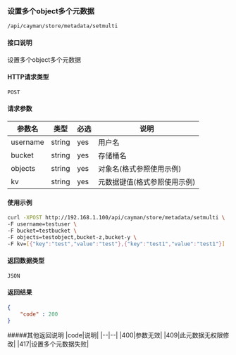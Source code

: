 ### 设置多个object多个元数据
`/api/cayman/store/metadata/setmulti`

#### 接口说明
设置多个object多个元数据

#### HTTP请求类型
`POST`

#### 请求参数
|参数名|类型|必选|说明|
|--|--|--|--|
|username|string|yes|用户名|
|bucket|string|yes|存储桶名|
|objects|string|yes|对象名(格式参照使用示例)|
|kv|string|yes|元数据键值(格式参照使用示例)|

#### 使用示例
```sh
curl -XPOST http://192.168.1.100/api/cayman/store/metadata/setmulti \
-F username=testuser \
-F bucket=testbucket \
-F objects=testobject,bucket-z,bucket-y \
-F kv=[{"key":"test","value":"test"},{"key":"test1","value":"test1"}]
```

#### 返回数据类型
`JSON`

#### 返回结果
```json
{
    "code" : 200
}
```
#####其他返回说明
|code|说明|
|--|--|
|400|参数无效|
|409|此元数据无权限修改|
|417|设置多个元数据失败|